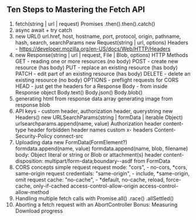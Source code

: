 ## Ten Steps to Mastering the Fetch API

1. fetch(string | url | request)
   Promises
   .then().then().catch()
2. async await + try catch
3. new URL()
   url.href, host, hostname, port, protocol, origin, pathname, hash, search, searchParams
   new Request(string | url, options)
   Headers - https://developer.mozilla.org/en-US/docs/Web/HTTP/Headers
4. new Response(string | url | request, File | Blob, options)
   HTTP Methods
   GET - reading one or more resources (no body)
   POST - create new resource (has body)
   PUT - replace an existing resource (has body)
   PATCH - edit part of an existing resource (has body)
   DELETE - delete an existing resource (no body)
   OPTIONS - preflight requests for CORS
   HEAD - just get the headers for a Response
   Body - from inside Response object
   Body.text()
   Body.json()
   Body.blob()
5. generating html from response data array
   generating image from response blob
6. API keys - custom header, authorization header, querystring
   new Headers()
   new URLSearchParams(string | formData | iterable Object)
   urlsearchparams.append(name, value)
   Authorization header
   content-type header
   forbidden header names
   custom x- headers
   Content-Security-Policy connect-src
7. Uploading data
   new FormData(FormElement?)  
   formdata.append(name, value)
   formdata.append(name, blob, filename)
   body: Object literal or string or Blob or attachment(s)
   header content-disposition: multipart/form-data;boundary--asdf from FormData
8. CORS concepts
   simple request
   request mode: "cors", - no-cors, *cors, same-origin
   request credentials: "same-origin", - include, *same-origin, omit
   request cache: "no-cache", - \*default, no-cache, reload, force-cache, only-if-cached
   access-control-allow-origin
   access-control-allow-method
9. Handling multiple fetch calls with Promise.all() .race() .allSettled()
10. Aborting a fetch request with an AbortController
    Bonus: Measuring Download progress
